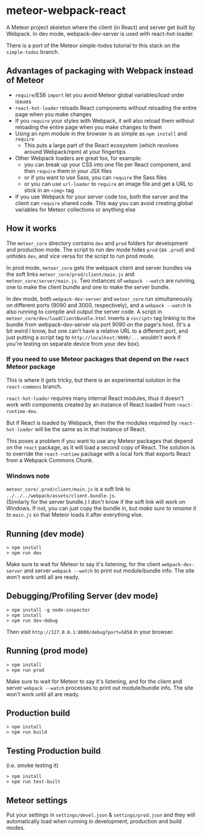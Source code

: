 # meteor-webpack-react

A Meteor project skeleton where the client (in React) and server get built by Webpack.  In dev mode,
webpack-dev-server is used with react-hot-loader.

There is a port of the Meteor simple-todos tutorial to this stack on the `simple-todos` branch.

## Advantages of packaging with Webpack instead of Meteor

* `require`/ES6 `import` let you avoid Meteor global variables/load order issues
* `react-hot-loader` reloads React components without reloading the entire page
  when you make changes
* If you `require` your styles with Webpack, it will also reload them without
  reloading the entire page when you make changes to them
* Using an npm module in the browser is as simple as `npm install` and `require`
  * This puts a large part of the React ecosystem (which revolves around Webpack/npm)
    at your fingertips
* Other Webpack loaders are great too, for example:
  * you can break up your CSS into one file per React component, and then `require`
    them in your JSX files
  * or if you want to use Sass, you can `require` the Sass files
  * or you can use `url-loader` to `require` an image file and get a URL to stick in
    an `<img>` tag
* If you use Webpack for your server code too, both the server and the client can `require`
  shared code.  This way you can avoid creating global variables for Meteor collections or
  anything else

## How it works

The `meteor_core` directory contains `dev` and `prod` folders for development and production mode.  The script to run
dev mode hides `prod` (as `.prod`) and unhides `dev`, and vice versa for the script to run prod mode.

In prod mode, `meteor_core` gets the webpack client and server bundles via the soft links `meteor_core/prod/client/main.js` and `meteor_core/server/main.js`.  Two instances of `webpack --watch` are running, one to make the client bundle and one to make the server bundle.

In dev mode, both `webpack-dev-server` and `meteor_core` run simultaneously on different ports (9090 and 3000, respectively), and a `webpack --watch` is also running to compile and output the server code.  A script in `meteor_core/dev/loadClientBundle.html` inserts a `<script>` tag linking to the bundle from webpack-dev-server via port 9090 on the page's host.  (It's a bit weird I know, but one can't have a relative URL to a different port, and just putting a script tag to `http://localhost:9090/...` wouldn't work if you're testing on separate device from your dev box).

### If you need to use Meteor packages that depend on the `react` Meteor package

This is where it gets tricky, but there is an experimental solution in the `react-commons` branch.

`react-hot-loader` requires many internal React modules, thus it doesn't work with components
created by an instance of React loaded from `react-runtime-dev`.

But if React is loaded by Webpack, then the the modules required by `react-hot-loader`
will be the same as in that instance of React.

This poses a problem if you want to use any Meteor packages that depend on the `react` package,
as it will load a second copy of React.  The solution is to override the `react-runtime` package
with a local fork that exports React from a Webpack Commons Chunk.

### Windows note

`meteor_core/.prod/client/main.js` is a soft link to `../../../webpack/assets/client.bundle.js`.  
(Similarly for the server bundle.) I don't know
if the soft link will work on Windows.  If not, you can just copy the bundle in, but *make sure
to rename it to `main.js`* so that Meteor loads it after everything else.

## Running (dev mode)

```
> npm install
> npm run dev
```
Make sure to wait for Meteor to say it's listening, for the client `webpack-dev-server` and server `webpack --watch` to print out module/bundle info.  The site won't work until all are ready.

## Debugging/Profiling Server (dev mode)

```
> npm install -g node-inspector
> npm install
> npm run dev-debug
```
Then visit `http://127.0.0.1:8080/debug?port=5858` in your browser.

## Running (prod mode)

```
> npm install
> npm run prod
```
Make sure to wait for Meteor to say it's listening, and for the client and server `webpack --watch` processes to print out module/bundle info.  The site won't work until all are ready.

## Production build

```
> npm install
> npm run build
```


## Testing Production build

(i.e. smoke testing it)
```
> npm install
> npm run test-built
```

## Meteor settings

Put your settings in `settings/devel.json` & `settings/prod.json` and they will automatically load when running in development, production and build modes.
